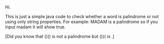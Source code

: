 Hi.

 This is just a simple java code to check whether a word is palindrome or not using only string properties.	
 For example: MADAM is a palindrome so if you input madam it will show true.

[Did you know that ()() is not a palindrome but ())( is .]

